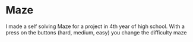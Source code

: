 # Maze
I made a self solving Maze for a project in 4th year of high school.
With a press on the buttons (hard, medium, easy) you change the difficulty maze
